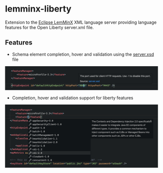 # lemminx-liberty

Extension to the [Eclipse LemMinX](https://github.com/eclipse/lemminx) XML language server providing language features for the Open Liberty server.xml file.

## Features

- Schema element completion, hover and validation using the [server.xsd](https://github.com/OpenLiberty/liberty-language-server/blob/master/lemminx-liberty/src/main/resources/schema/xsd/liberty/server.xsd) file

![XSD Validation](../docs/xsd.png)

- Completion, hover and validation support for liberty features

![Feature Completion](../docs/feature-completion.png)
